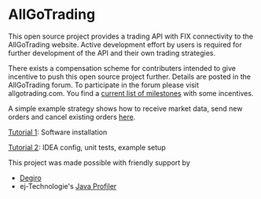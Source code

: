 AllGoTrading
============


This open source project provides a trading API with FIX connectivity to the AllGoTrading website. Active development effort by users is required for further development of the API and their own trading strategies. 

There exists a compensation scheme for contributers intended to give incentive to push this open source project further. Details are posted in the AllGoTrading forum. To participate in the forum please visit allgotrading.com. You find a [current list of milestones](http://www.allgotrading.com/allgotrading/forum/viewtopic.php?f=1&t=33) with some incentives.


A simple example strategy shows how to receive market data, send new orders and cancel existing orders [here](https://github.com/yatsdev/AllGoTrading/tree/master/yats/src/yats/trader/examples). 


[Tutorial 1](https://www.youtube.com/watch?v=p8rWtEdfUY8): Software installation


[Tutorial 2](https://www.youtube.com/watch?v=3Wq3p5LPhQU): IDEA config, unit tests, example setup



This project was made possible with friendly support by

* [Degiro](https://www.degiro.nl/)
* ej-Technologie's [Java Profiler](http://www.ej-technologies.com/products/jprofiler/overview.html)

